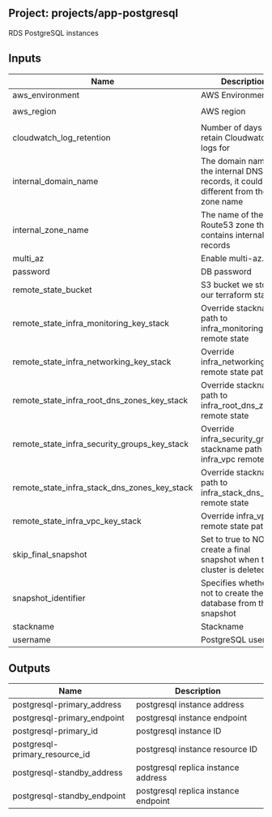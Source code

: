 ## Project: projects/app-postgresql

RDS PostgreSQL instances


## Inputs

| Name | Description | Type | Default | Required |
|------|-------------|:----:|:-----:|:-----:|
| aws_environment | AWS Environment | string | - | yes |
| aws_region | AWS region | string | `eu-west-1` | no |
| cloudwatch_log_retention | Number of days to retain Cloudwatch logs for | string | - | yes |
| internal_domain_name | The domain name of the internal DNS records, it could be different from the zone name | string | - | yes |
| internal_zone_name | The name of the Route53 zone that contains internal records | string | - | yes |
| multi_az | Enable multi-az. | string | `true` | no |
| password | DB password | string | - | yes |
| remote_state_bucket | S3 bucket we store our terraform state in | string | - | yes |
| remote_state_infra_monitoring_key_stack | Override stackname path to infra_monitoring remote state | string | `` | no |
| remote_state_infra_networking_key_stack | Override infra_networking remote state path | string | `` | no |
| remote_state_infra_root_dns_zones_key_stack | Override stackname path to infra_root_dns_zones remote state | string | `` | no |
| remote_state_infra_security_groups_key_stack | Override infra_security_groups stackname path to infra_vpc remote state | string | `` | no |
| remote_state_infra_stack_dns_zones_key_stack | Override stackname path to infra_stack_dns_zones remote state | string | `` | no |
| remote_state_infra_vpc_key_stack | Override infra_vpc remote state path | string | `` | no |
| skip_final_snapshot | Set to true to NOT create a final snapshot when the cluster is deleted. | string | - | yes |
| snapshot_identifier | Specifies whether or not to create the database from this snapshot | string | `` | no |
| stackname | Stackname | string | - | yes |
| username | PostgreSQL username | string | - | yes |

## Outputs

| Name | Description |
|------|-------------|
| postgresql-primary_address | postgresql instance address |
| postgresql-primary_endpoint | postgresql instance endpoint |
| postgresql-primary_id | postgresql instance ID |
| postgresql-primary_resource_id | postgresql instance resource ID |
| postgresql-standby_address | postgresql replica instance address |
| postgresql-standby_endpoint | postgresql replica instance endpoint |

